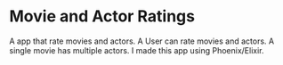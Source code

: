 # Movie and Actor Ratings

A app that rate movies and actors. A User can rate movies and actors. A single movie has multiple actors. I made this app using Phoenix/Elixir.
